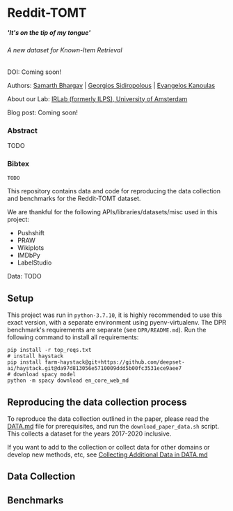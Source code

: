 # Reddit-TOMT

##### 'It's on the tip of my tongue' 
###### A new dataset for Known-Item Retrieval

DOI: Coming soon!

Authors: [Samarth Bhargav](https://samarthbhargav.github.io/) | [Georgios Sidiropolous](https://twitter.com/gnsidiro/) | [Evangelos Kanoulas](https://staff.fnwi.uva.nl/e.kanoulas/)

About our Lab: [IRLab (formerly ILPS), University of Amsterdam](https://irlab.science.uva.nl/)

Blog post: Coming soon!

### Abstract

TODO

### Bibtex

```
TODO
```


This repository contains data and code for reproducing the data collection and benchmarks for the Reddit-TOMT dataset. 

We are thankful for the following APIs/libraries/datasets/misc used in this project:

- Pushshift
- PRAW
- Wikiplots
- IMDbPy
- LabelStudio

Data: TODO  


## Setup 

This project was run in `python-3.7.10`, it is highly recommended to use this exact version, with a separate environment
using pyenv-virtualenv. The DPR benchmark's requirements are separate (see `DPR/README.md`). Run the following command to 
install all requirements:   

```
pip install -r top_reqs.txt
# install haystack
pip install farm-haystack@git+https://github.com/deepset-ai/haystack.git@da97d813056e5710009ddd5b00fc3531ece9aee7
# download spacy model
python -m spacy download en_core_web_md

```  


## Reproducing the data collection process 

To reproduce the data collection outlined in the paper, please read the [DATA.md](DATA.md) file
for prerequisites, and run the `download_paper_data.sh` script. This collects
a dataset for the years 2017-2020 inclusive.  

If you want to add to the collection or collect data for other domains or 
develop new methods, etc, see [Collecting Additional Data in DATA.md](DATA.md#Collecting-Additional-Data) 

  
## Data Collection  

  
## Benchmarks




